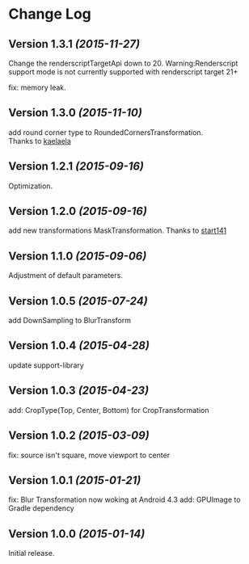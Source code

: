 Change Log
==========

Version 1.3.1 *(2015-11-27)*
----------------------------

Change the renderscriptTargetApi down to 20.
 Warning:Renderscript support mode is not currently supported with renderscript target 21+

fix: memory leak.

Version 1.3.0 *(2015-11-10)*
----------------------------

add round corner type to RoundedCornersTransformation.  
Thanks to [kaelaela](https://github.com/kaelaela)

Version 1.2.1 *(2015-09-16)*
----------------------------

Optimization.

Version 1.2.0 *(2015-09-16)*
----------------------------

add new transformations MaskTransformation.
Thanks to [start141](https://github.com/start141)

Version 1.1.0 *(2015-09-06)*
----------------------------

Adjustment of default parameters.

Version 1.0.5 *(2015-07-24)*
----------------------------

add DownSampling to BlurTransform

Version 1.0.4 *(2015-04-28)*
----------------------------

update support-library

Version 1.0.3 *(2015-04-23)*
----------------------------

add: CropType(Top, Center, Bottom) for CropTransformation

Version 1.0.2 *(2015-03-09)*
----------------------------

fix: source isn't square, move viewport to center

Version 1.0.1 *(2015-01-21)*
----------------------------

fix: Blur Transformation now woking at Android 4.3
add: GPUImage to Gradle dependency 

Version 1.0.0 *(2015-01-14)*
----------------------------

Initial release.
